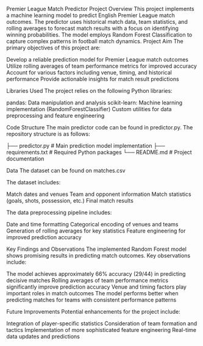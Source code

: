 Premier League Match Predictor
Project Overview
This project implements a machine learning model to predict English Premier League match outcomes. The predictor uses historical match data, team statistics, and rolling averages to forecast match results with a focus on identifying winning probabilities. The model employs Random Forest Classification to capture complex patterns in football match dynamics.
Project Aim
The primary objectives of this project are:

Develop a reliable prediction model for Premier League match outcomes
Utilize rolling averages of team performance metrics for improved accuracy
Account for various factors including venue, timing, and historical performance
Provide actionable insights for match result predictions

Libraries Used
The project relies on the following Python libraries:

pandas: Data manipulation and analysis
scikit-learn: Machine learning implementation (RandomForestClassifier)
Custom utilities for data preprocessing and feature engineering

Code Structure
The main predictor code can be found in predictor.py. The repository structure is as follows:

├── predictor.py          # Main prediction model implementation
├── requirements.txt      # Required Python packages
└── README.md            # Project documentation

Data
The dataset can be found on matches.csv

The dataset includes:

Match dates and venues
Team and opponent information
Match statistics (goals, shots, possession, etc.)
Final match results

The data preprocessing pipeline includes:

Date and time formatting
Categorical encoding of venues and teams
Generation of rolling averages for key statistics
Feature engineering for improved prediction accuracy

Key Findings and Observations
The implemented Random Forest model shows promising results in predicting match outcomes. Key observations include:

The model achieves approximately 66% accuracy (29/44) in predicting decisive matches
Rolling averages of team performance metrics significantly improve prediction accuracy
Venue and timing factors play important roles in match outcomes
The model performs better when predicting matches for teams with consistent performance patterns

Future Improvements
Potential enhancements for the project include:

Integration of player-specific statistics
Consideration of team formation and tactics
Implementation of more sophisticated feature engineering
Real-time data updates and predictions
